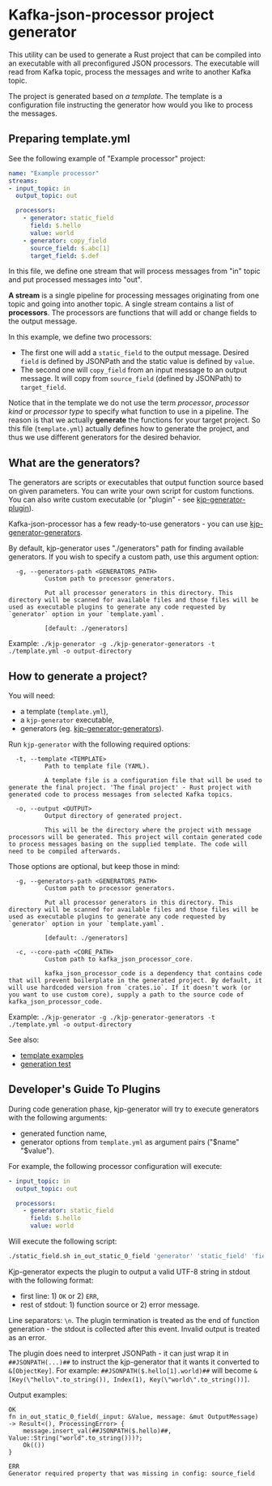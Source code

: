 # Kafka-json-processor project generator

This utility can be used to generate a Rust project that can be compiled into an executable with all preconfigured JSON processors.
The executable will read from Kafka topic, process the messages and write to another Kafka topic.

The project is generated based on *a template*. 
The template is a configuration file instructing the generator how would you like to process the messages.

## Preparing template.yml

See the following example of "Example processor" project:

```yaml
name: "Example processor"
streams:
- input_topic: in
  output_topic: out

  processors:
    - generator: static_field
      field: $.hello
      value: world
    - generator: copy_field
      source_field: $.abc[1]
      target_field: $.def
```

In this file, we define one stream that will process messages from "in" topic and put processed messages into "out". 

**A stream** is a single pipeline for processing messages originating from one topic and going into another topic.
A single stream contains a list of **processors**. 
The processors are functions that will add or change fields to the output message.

In this example, we define two processors:
* The first one will add a `static_field` to the output message. Desired `field` is defined by JSONPath and the static value is defined by `value`.
* The second one will `copy_field` from an input message to an output message. It will copy from `source_field` (defined by JSONPath) to `target_field`.

Notice that in the template we do not use the term *processor*, *processor kind* or *processor type* to specify what function to use in a pipeline.
The reason is that we actually **generate** the functions for your target project. 
So this file (`template.yml`) actually defines how to generate the project, and thus we use different generators for the desired behavior.

## What are the generators?

The generators are scripts or executables that output function source based on given parameters.
You can write your own script for custom functions. You can also write custom executable (or "plugin" - see [kjp-generator-plugin](../kjp-generator-plugin)).

Kafka-json-processor has a few ready-to-use generators - you can use [kjp-generator-generators](../kjp-generator-generators).

By default, kjp-generator uses "./generators" path for finding available generators. 
If you wish to specify a custom path, use this argument option:

```text
  -g, --generators-path <GENERATORS_PATH>
          Custom path to processor generators.
          
          Put all processor generators in this directory. This directory will be scanned for available files and those files will be used as executable plugins to generate any code requested by `generator` option in your `template.yaml`.

          [default: ./generators]
```

Example: `./kjp-generator -g ./kjp-generator-generators -t ./template.yml -o output-directory`

## How to generate a project?

You will need:
* a template (`template.yml`),
* a `kjp-generator` executable,
* generators (eg. [kjp-generator-generators](../kjp-generator-generators)).

Run `kjp-generator` with the following required options:

```text
  -t, --template <TEMPLATE>
          Path to template file (YAML).
          
          A template file is a configuration file that will be used to generate the final project. 'The final project' - Rust project with generated code to process messages from selected Kafka topics.

  -o, --output <OUTPUT>
          Output directory of generated project.
          
          This will be the directory where the project with message processors will be generated. This project will contain generated code to process messages basing on the supplied template. The code will need to be compiled afterwards.
```

Those options are optional, but keep those in mind:
```text
  -g, --generators-path <GENERATORS_PATH>
          Custom path to processor generators.
          
          Put all processor generators in this directory. This directory will be scanned for available files and those files will be used as executable plugins to generate any code requested by `generator` option in your `template.yaml`.
                    
          [default: ./generators]
          
  -c, --core-path <CORE_PATH>
          Custom path to kafka_json_processor_core.
          
          kafka_json_processor_code is a dependency that contains code that will prevent boilerplate in the generated project. By default, it will use hardcoded version from `crates.io`. If it doesn't work (or you want to use custom core), supply a path to the source code of kafka_json_processor_code.
```

Example:
`./kjp-generator -g ./kjp-generator-generators -t ./template.yml -o output-directory`

See also:
* [template examples](../template-examples)
* [generation test](tests/integration_test.rs)

## Developer's Guide To Plugins

During code generation phase, kjp-generator will try to execute generators with the following arguments:
* generated function name,
* generator options from `template.yml` as argument pairs ("$name" "$value").

For example, the following processor configuration will execute:
```yaml
- input_topic: in
  output_topic: out

  processors:
    - generator: static_field
      field: $.hello
      value: world
```

Will execute the following script:
```sh
./static_field.sh in_out_static_0_field 'generator' 'static_field' 'field' '$.hello' 'value' 'world'
```

Kjp-generator expects the plugin to output a valid UTF-8 string in stdout with the following format:

* first line: 1) `OK` or 2) `ERR`,
* rest of stdout: 1) function source or 2) error message.

Line separators: `\n`.
The plugin termination is treated as the end of function generation - the stdout is collected after this event.
Invalid output is treated as an error.

The plugin does need to interpret JSONPath - it can just wrap it in `##JSONPATH(...)##` to instruct the kjp-generator that it wants it converted to `&[ObjectKey]`.
For example: `##JSONPATH($.hello[1].world)##` will become `&[Key(\"hello\".to_string()), Index(1), Key(\"world\".to_string())]`.

Output examples:

```text
OK
fn in_out_static_0_field(_input: &Value, message: &mut OutputMessage) -> Result<(), ProcessingError> {
    message.insert_val(##JSONPATH($.hello)##, Value::String("world".to_string()))?;
    Ok(())
}

```

```text
ERR
Generator required property that was missing in config: source_field
```